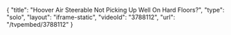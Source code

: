 {
    "title": "Hoover Air Steerable Not Picking Up Well On Hard Floors?",
    "type": "solo",
    "layout": "iframe-static",
    "videoId": "3788112",
    "url": "\/tvpembed\/3788112"
}